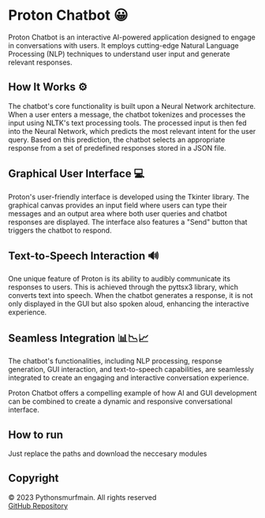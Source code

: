 # Proton Chatbot 😀

Proton Chatbot is an interactive AI-powered application designed to engage in conversations with users. It employs cutting-edge Natural Language Processing (NLP) techniques to understand user input and generate relevant responses.

## How It Works ⚙

The chatbot's core functionality is built upon a Neural Network architecture. When a user enters a message, the chatbot tokenizes and processes the input using NLTK's text processing tools. The processed input is then fed into the Neural Network, which predicts the most relevant intent for the user query. Based on this prediction, the chatbot selects an appropriate response from a set of predefined responses stored in a JSON file.

## Graphical User Interface 💻

Proton's user-friendly interface is developed using the Tkinter library. The graphical canvas provides an input field where users can type their messages and an output area where both user queries and chatbot responses are displayed. The interface also features a "Send" button that triggers the chatbot to respond.

## Text-to-Speech Interaction 🔊

One unique feature of Proton is its ability to audibly communicate its responses to users. This is achieved through the pyttsx3 library, which converts text into speech. When the chatbot generates a response, it is not only displayed in the GUI but also spoken aloud, enhancing the interactive experience.

## Seamless Integration 📊📉📈

The chatbot's functionalities, including NLP processing, response generation, GUI interaction, and text-to-speech capabilities, are seamlessly integrated to create an engaging and interactive conversation experience.

Proton Chatbot offers a compelling example of how AI and GUI development can be combined to create a dynamic and responsive conversational interface.

## How to run  
Just replace the paths and download the neccesary modules

## Copyright

&copy; 2023 Pythonsmurfmain. All rights reserved  
[GitHub Repository](https://github.com/pythonsmurfmain/Proton)
